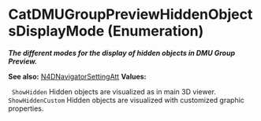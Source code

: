 # CatDMUGroupPreviewHiddenObjectsDisplayMode (Enumeration)

**_The different modes for the display of hidden objects in DMU Group Preview._**

**See also:**      [N4DNavigatorSettingAtt](../NavigatorInterfaces/interface_N4DNavigatorSettingAtt_100038.md) **Values:**

` ShowHidden`      Hidden objects are visualized as in main 3D viewer.
` ShowHiddenCustom`      Hidden objects are visualized with customized graphic properties.